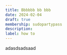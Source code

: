 ```yaml
---
title: Bbbbbb bb bbb
date: 2024-02-04
draft: true
membership: sudopartypass
description:
label: how to
---
```

adasdsadsaad